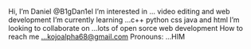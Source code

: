   Hi, I’m Daniel @B1gDan1el
  I’m interested in ... video editing and web development 
  I’m currently learning ...c++ python css java and html
  I’m looking to collaborate on ...lots of open sorce web development
  How to reach me ...kojoalpha68@gmail.com
  Pronouns: ...HIM


<!---
B1gDan1el/B1gDan1el is a ✨ special ✨ repository because its `README.md` (this file) appears on your GitHub profile.
You can click the Preview link to take a look at your changes.
--->
